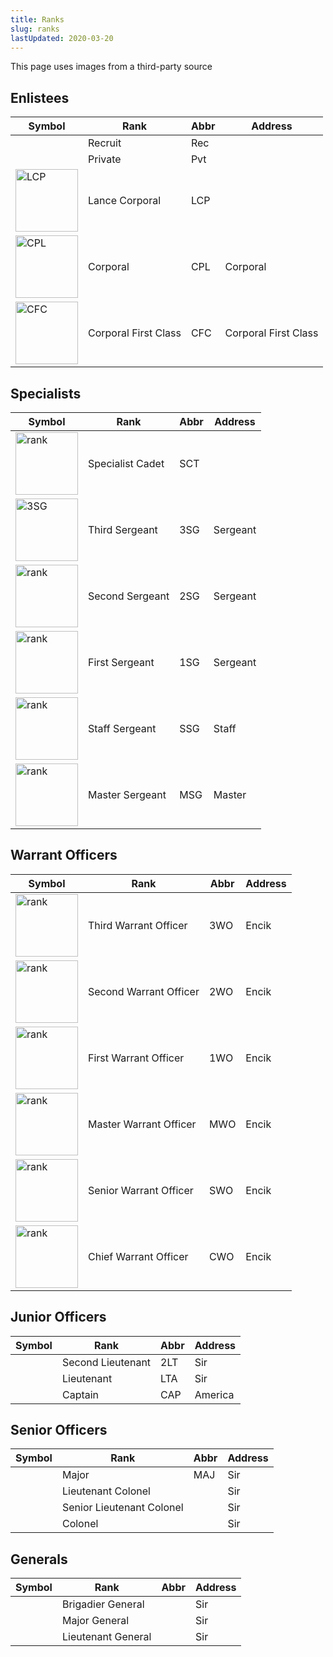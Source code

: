```yaml
---
title: Ranks
slug: ranks
lastUpdated: 2020-03-20
---
```


<!-- <div class='alert warning'> This page is not complete. You can help by expanding it, similar to how you have expanded the army.</div> -->

<Alert :incomplete="true" />

<Alert type='error'>This page uses images from a third-party source</Alert>

## Enlistees

<style>
  img {
    height: 100px;
  }
</style>

| Symbol | Rank | Abbr | Address |
| -- | -- | -- | -- |
| | Recruit | Rec | |
| | Private | Pvt |  |
| ![LCP](https://www.cmpb.gov.sg/web/cmpbThemeStatic/themes/cmpbTheme/uploads/2015/12/army-lance-corporal.png) | Lance Corporal | LCP | |
| ![CPL](https://www.cmpb.gov.sg/web/cmpbThemeStatic/themes/cmpbTheme/uploads/2015/12/army-corporal.png) | Corporal | CPL | Corporal |
| ![CFC](https://www.cmpb.gov.sg/web/cmpbThemeStatic/themes/cmpbTheme/uploads/2015/12/army-corporal-first-class.png) | Corporal First Class | CFC | Corporal First Class |

## Specialists

| Symbol | Rank | Abbr | Address |
| -- | -- | -- | -- |
| ![rank](https://www.cmpb.gov.sg/web/cmpbThemeStatic/themes/cmpbTheme/uploads/2015/12/army-specialist-cadet.png) | Specialist Cadet | SCT |  |
| ![3SG](https://www.cmpb.gov.sg/web/cmpbThemeStatic/themes/cmpbTheme/uploads/2015/12/army-3rd-sergeant.png) | Third Sergeant | 3SG | Sergeant |
| ![rank](https://www.cmpb.gov.sg/web/cmpbThemeStatic/themes/cmpbTheme/uploads/2015/12/army-2nd-sergeant.png) | Second Sergeant | 2SG | Sergeant |
| ![rank](https://www.cmpb.gov.sg/web/cmpbThemeStatic/themes/cmpbTheme/uploads/2015/12/army-1st-sergeant.png) | First Sergeant | 1SG | Sergeant |
| ![rank](https://www.cmpb.gov.sg/web/cmpbThemeStatic/themes/cmpbTheme/uploads/2015/12/army-staff-sergeant.png) | Staff Sergeant | SSG | Staff |
| ![rank](https://www.cmpb.gov.sg/web/cmpbThemeStatic/themes/cmpbTheme/uploads/2015/12/army-master-sergeant.png) | Master Sergeant | MSG | Master |

## Warrant Officers

| Symbol | Rank | Abbr | Address |
| -- | -- | -- | -- |
| ![rank](https://www.cmpb.gov.sg/web/cmpbThemeStatic/themes/cmpbTheme/uploads/2015/12/army-3rd-warrant-officer.png) | Third Warrant Officer | 3WO | Encik
| ![rank](https://www.cmpb.gov.sg/web/cmpbThemeStatic/themes/cmpbTheme/uploads/2015/12/army-2nd-warrant-officer.png) | Second Warrant Officer | 2WO | Encik
| ![rank](https://www.cmpb.gov.sg/web/cmpbThemeStatic/themes/cmpbTheme/uploads/2015/12/army-1st-warrant-officer.png) | First Warrant Officer | 1WO | Encik
| ![rank](https://www.cmpb.gov.sg/web/cmpbThemeStatic/themes/cmpbTheme/uploads/2015/12/army-master-warrant-officer.png) | Master Warrant Officer | MWO | Encik
| ![rank](https://www.cmpb.gov.sg/web/cmpbThemeStatic/themes/cmpbTheme/uploads/2015/12/army-senior-warrant-officer.png) | Senior Warrant Officer | SWO | Encik
| ![rank](https://www.cmpb.gov.sg/web/cmpbThemeStatic/themes/cmpbTheme/uploads/2015/12/army-chief-warrant-officer.png) | Chief Warrant Officer | CWO | Encik

## Junior Officers

| Symbol | Rank | Abbr | Address |
| -- | -- | -- | -- |
| | Second Lieutenant | 2LT | Sir
| | Lieutenant | LTA | Sir
| | Captain | CAP | America

## Senior Officers

| Symbol | Rank | Abbr | Address |
| -- | -- | -- | -- |
| | Major | MAJ | Sir
| | Lieutenant Colonel |  | Sir
| | Senior Lieutenant Colonel |  | Sir
| | Colonel |  | Sir

## Generals

| Symbol | Rank | Abbr | Address |
| -- | -- | -- | -- |
| | Brigadier General | | Sir |
| | Major General | | Sir |
| | Lieutenant General | | Sir |